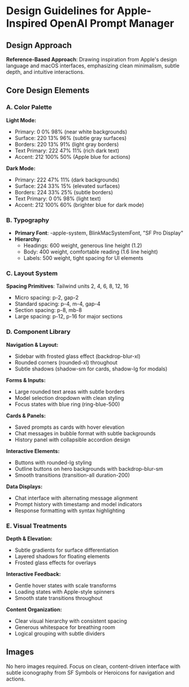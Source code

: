 # Design Guidelines for Apple-Inspired OpenAI Prompt Manager

## Design Approach
**Reference-Based Approach**: Drawing inspiration from Apple's design language and macOS interfaces, emphasizing clean minimalism, subtle depth, and intuitive interactions.

## Core Design Elements

### A. Color Palette
**Light Mode:**
- Primary: 0 0% 98% (near white backgrounds)
- Surface: 220 13% 96% (subtle gray surfaces)
- Borders: 220 13% 91% (light gray borders)
- Text Primary: 222 47% 11% (rich dark text)
- Accent: 212 100% 50% (Apple blue for actions)

**Dark Mode:**
- Primary: 222 47% 11% (dark backgrounds)
- Surface: 224 33% 15% (elevated surfaces)
- Borders: 224 33% 25% (subtle borders)
- Text Primary: 0 0% 98% (light text)
- Accent: 212 100% 60% (brighter blue for dark mode)

### B. Typography
- **Primary Font**: -apple-system, BlinkMacSystemFont, "SF Pro Display"
- **Hierarchy**: 
  - Headings: 600 weight, generous line height (1.2)
  - Body: 400 weight, comfortable reading (1.6 line height)
  - Labels: 500 weight, tight spacing for UI elements

### C. Layout System
**Spacing Primitives**: Tailwind units 2, 4, 6, 8, 12, 16
- Micro spacing: p-2, gap-2
- Standard spacing: p-4, m-4, gap-4
- Section spacing: p-8, mb-8
- Large spacing: p-12, p-16 for major sections

### D. Component Library

**Navigation & Layout:**
- Sidebar with frosted glass effect (backdrop-blur-xl)
- Rounded corners (rounded-xl) throughout
- Subtle shadows (shadow-sm for cards, shadow-lg for modals)

**Forms & Inputs:**
- Large rounded text areas with subtle borders
- Model selection dropdown with clean styling
- Focus states with blue ring (ring-blue-500)

**Cards & Panels:**
- Saved prompts as cards with hover elevation
- Chat messages in bubble format with subtle backgrounds
- History panel with collapsible accordion design

**Interactive Elements:**
- Buttons with rounded-lg styling
- Outline buttons on hero backgrounds with backdrop-blur-sm
- Smooth transitions (transition-all duration-200)

**Data Displays:**
- Chat interface with alternating message alignment
- Prompt history with timestamp and model indicators
- Response formatting with syntax highlighting

### E. Visual Treatments

**Depth & Elevation:**
- Subtle gradients for surface differentiation
- Layered shadows for floating elements
- Frosted glass effects for overlays

**Interactive Feedback:**
- Gentle hover states with scale transforms
- Loading states with Apple-style spinners
- Smooth state transitions throughout

**Content Organization:**
- Clear visual hierarchy with consistent spacing
- Generous whitespace for breathing room
- Logical grouping with subtle dividers

## Images
No hero images required. Focus on clean, content-driven interface with subtle iconography from SF Symbols or Heroicons for navigation and actions.